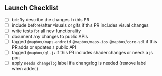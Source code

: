## Launch Checklist

<!-- Thanks for the PR! Feel free to add or remove items from the checklist. -->

 - [ ] briefly describe the changes in this PR
 - [ ] include before/after visuals or gifs if this PR includes visual changes
 - [ ] write tests for all new functionality
 - [ ] document any changes to public APIs
 - [ ] tagged `@mapbox/maps-android @mapbox/maps-ios @mapbox/core-sdk` if this PR adds or updates a public API
 - [ ] tagged `@mapbox/gl-js` if this PR includes shader changes or needs a js port
 - [ ] apply `needs changelog` label if a changelog is needed (remove label when added)
